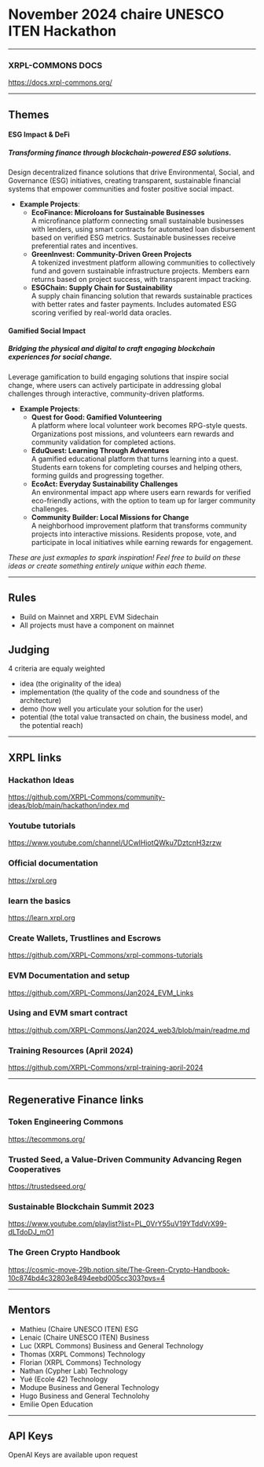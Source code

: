 # November 2024 chaire UNESCO ITEN Hackathon
-------------
### XRPL-COMMONS DOCS
https://docs.xrpl-commons.org/

-------
## Themes

#### __ESG Impact & DeFi__
##### _Transforming finance through blockchain-powered ESG solutions._
Design decentralized finance solutions that drive Environmental, Social, and Governance (ESG) initiatives, creating transparent, sustainable financial systems that empower communities and foster positive social impact.

- **Example Projects**:
   - **EcoFinance: Microloans for Sustainable Businesses**  
      A microfinance platform connecting small sustainable businesses with lenders, using smart contracts for automated loan disbursement based on verified ESG metrics. Sustainable businesses receive preferential rates and incentives.
   - **GreenInvest: Community-Driven Green Projects**  
      A tokenized investment platform allowing communities to collectively fund and govern sustainable infrastructure projects. Members earn returns based on project success, with transparent impact tracking.
   - **ESGChain: Supply Chain for Sustainability**  
      A supply chain financing solution that rewards sustainable practices with better rates and faster payments. Includes automated ESG scoring verified by real-world data oracles.
     
#### __Gamified Social Impact__
##### _Bridging the physical and digital to craft engaging blockchain experiences for social change._
Leverage gamification to build engaging solutions that inspire social change, where users can actively participate in addressing global challenges through interactive, community-driven platforms.

- **Example Projects**:
   - **Quest for Good: Gamified Volunteering**  
      A platform where local volunteer work becomes RPG-style quests. Organizations post missions, and volunteers earn rewards and community validation for completed actions.
   - **EduQuest: Learning Through Adventures**  
      A gamified educational platform that turns learning into a quest. Students earn tokens for completing courses and helping others, forming guilds and progressing together.
   - **EcoAct: Everyday Sustainability Challenges**  
      An environmental impact app where users earn rewards for verified eco-friendly actions, with the option to team up for larger community challenges.
   - **Community Builder: Local Missions for Change**  
      A neighborhood improvement platform that transforms community projects into interactive missions. Residents propose, vote, and participate in local initiatives while earning rewards for engagement.


_These are just exmaples to spark inspiration! Feel free to build on these ideas or create something entirely unique within each theme._

-------------
## Rules

- Build on Mainnet and XRPL EVM Sidechain
- All projects must have a component on mainnet

## Judging

4 criteria are equaly weighted
- idea (the originality of the idea)
- implementation (the quality of the code and soundness of the architecture)
- demo (how well you articulate your solution for the user)
- potential (the total value transacted on chain, the business model, and the potential reach)

------------
## XRPL links

### Hackathon Ideas
https://github.com/XRPL-Commons/community-ideas/blob/main/hackathon/index.md

### Youtube tutorials
https://www.youtube.com/channel/UCwlHiotQWku7DztcnH3zrzw

### Official documentation
https://xrpl.org

### learn the basics
https://learn.xrpl.org

### Create Wallets, Trustlines and Escrows
https://github.com/XRPL-Commons/xrpl-commons-tutorials

### EVM Documentation and setup
https://github.com/XRPL-Commons/Jan2024_EVM_Links

### Using and EVM smart contract
https://github.com/XRPL-Commons/Jan2024_web3/blob/main/readme.md

### Training Resources (April 2024)
https://github.com/XRPL-Commons/xrpl-training-april-2024

------------
## Regenerative Finance links

### Token Engineering Commons
https://tecommons.org/

### Trusted Seed, a Value-Driven Community Advancing Regen Cooperatives
https://trustedseed.org/

### Sustainable Blockchain Summit 2023
https://www.youtube.com/playlist?list=PL_0VrY55uV19YTddVrX99-dLTdoDJ_mO1
 
### The Green Crypto Handbook
https://cosmic-move-29b.notion.site/The-Green-Crypto-Handbook-10c874bd4c32803e8494eebd005cc303?pvs=4

-------------
## Mentors

- Mathieu (Chaire UNESCO ITEN) ESG
- Lenaic (Chaire UNESCO ITEN) Business
- Luc (XRPL Commons) Business and General Technology
- Thomas (XRPL Commons) Technology
- Florian (XRPL Commons) Technology
- Nathan (Cypher Lab) Technology
- Yué (Ecole 42) Technology
- Modupe Business and General Technology
- Hugo Business and General Technolohy
- Emilie Open Education

-------------
## API Keys

OpenAI Keys are available upon request
